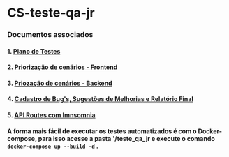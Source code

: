 # CS-teste-qa-jr

### Documentos associados

#### 1. [Plano de Testes](https://github.com/feroline/CS-teste-qa-jr/blob/main/CS-Plano-de-Teste.pdf)

#### 2. [Priorização de cenários - Frontend](https://github.com/feroline/CS-teste-qa-jr/blob/main/CS-Guia-Prioriza%C3%A7%C3%A3o%20dos%20cen%C3%A1rios-Frontend.pdf)

#### 3. [Priozação de cenários - Backend](https://github.com/feroline/CS-teste-qa-jr/blob/main/CS-Guia-Prioriza%C3%A7%C3%A3o%20dos%20cen%C3%A1rios-Backend.pdf)

#### 4. [Cadastro de Bug's, Sugestões de Melhorias e Relatório Final](https://github.com/feroline/CS-teste-qa-jr/blob/main/CS-BUGs%2C%20Sugest%C3%B5es%20de%20Melhorias%20e%20Relat%C3%B3rio.pdf)

#### 5. [API Routes com Imnsomnia](https://github.com/feroline/CS-teste-qa-jr/blob/main/CS-API-Routes-Insomnia_2024-08-14)

#### A forma mais fácil de executar os testes automatizados é com o Docker-compose, para isso acesse a pasta '/teste_qa_jr e execute o comando `docker-compose up --build -d` .
